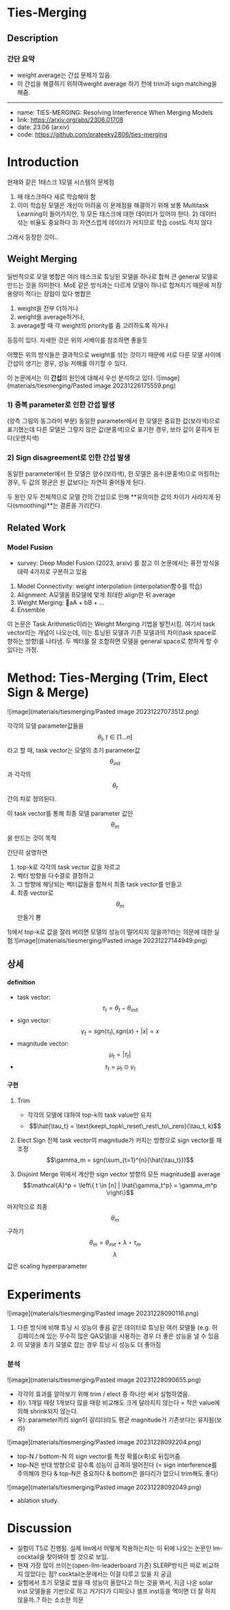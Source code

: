 # Ties-Merging

## Description
### 간단 요약
* weight average는 간섭 문제가 있음.
* 이 간섭을 해결하기 위하여weight average 하기 전에 trim과 sign matching을 해줌.
---
* name: TIES-MERGING: Resolving Interference When Merging Models
* link: https://arxiv.org/abs/2306.01708
* date: 23.06 (arxiv)
* code: https://github.com/prateeky2806/ties-merging

# Introduction

현재와 같은 1태스크 1모델 시스템의 문제점
1) 매 태스크마다 새로 학습해야 함
2) 이미 학습된 모델은 개선이 어려움
이 문제점을 해결하기 위해 보통 Multitask Learning이 들어가지만, 1) 모든 태스크에 대한 데이터가 있어야 한다. 2) 데이터 섞는 비율도 중요하다 3) 자연스럽게 데이터가 커지므로 학습 cost도 적지 않다

그래서 등장한 것이..
## Weight Merging

일반적으로 모델 병합은 여러 태스크로 튜닝된 모델을 하나로 합쳐 큰 general 모델로 만드는 것을 의미한다. MoE 같은 방식과는 다르게 모델이 하나로 합쳐지기 때문에 저장 용량이 적다는 장점이 있다
병합은 
1) weight을 전부 더하거나
2) weight을 average하거나,
3) average할 때 각 weight의 priority를 좀 고려하도록 하거나

등등이 있다. 자세한 것은 위의 서베이를 참조하면 좋을듯

어쨌든 위의 방식들은 결과적으로 weight를 섞는 것이기 때문에 서로 다른 모델 사이에 간섭이 생기는 경우, 성능 저해를 야기할 수 있다.

이 논문에서는 이 **간섭**의 원인에 대해서 우선 분석하고 있다.
![image](materials/tiesmerging/Pasted image 20231226175559.png)
### 1) 중복 parameter로 인한 간섭 발생
(양측 그림의 동그라미 부분)
동일한 parameter에서 한 모델은 중요한 값(보라색)으로 표기했는데 다른 모델은 그렇지 않은 값(분홍색)으로 표기한 경우, 보라 값이 묻히게 된다(오렌지색)

### 2) Sign disagreement로 인한 간섭 발생
동일한 parameter에서 한 모델은 양수(보라색), 한 모델은 음수(분홍색)으로 마킹하는 경우, 두 값의 평균은 원 값보다는 자연히 줄어들게 된다.

두 원인 모두 전체적으로 모델 간의 간섭으로 인해 **유의미한 값의 차이가 사라지게 된다(smoothing)**는 결론을 가리킨다. 

## Related Work

### Model Fusion
* survey: Deep Model Fusion (2023, arxiv) 를 참고
이 논문에서는 퓨전 방식을 대략 4가지로 구분하고 있음
1. Model Connectivity: weight interpolation (interpolation함수를 학습)
2. Alignment: A모델을 B모델에 맞게 최대한 align한 뒤 average
3. Weight Merging: aA + bB + ...
4. Ensemble

이 논문은 Task Arithmetic이라는 Weight Merging 기법을 발전시킴. 여기서 task vector라는 개념이 나오는데, 이는 튜닝된 모델과 기존 모델과의 차이(task space로 향하는 방향)를 나타냄. 두 벡터를 잘 조합하면 모델을 general space로 향하게 할 수 있다는 가정.

# Method: Ties-Merging (Trim, Elect Sign & Merge)
![image](materials/tiesmerging/Pasted image 20231227073512.png)

각각의 모델 parameter값들을 $$\theta_{t}, t \in [1...n]$$ 라고 할 때, task vector는 모델의 초기 parameter값 $$\theta_{init}$$ 과 각각의 $$\theta_t$$ 간의 차로 정의된다.

이 task vector를 통해 최종 모델 parameter 값인 $$\theta_{m}$$을 만드는 것이 목적

간단히 설명하면
1) top-k로 각각의 task vector 값을 자르고
2) 벡터 방향을 다수결로 결정하고
3) 그 방향에 해당되는 벡터값들을 합쳐서 최종 task vector를 만들고
4) 최종 vector로 $$\theta_m$$ 만들기 뿅

1)에서 top-k로 값을 잘라 버리면 모델의 성능이 떨어지지 않을까?라는 의문에 대한 실험
![image](materials/tiesmerging/Pasted image 20231227144949.png)


## 상세
#### definition
* task vector: $$\tau_{t} = \theta_{t} - \theta_{init}$$ 
* sign vector: $$\gamma_{t} = sgn(\tau_t), sgn(x) \star |x| = x$$ 
* magnitude vector: $$\mu_t = |\tau_t|$$
* $$\tau_t = \mu_t \odot \gamma_t$$

#### 구현

1. Trim
   * 각각의 모델에 대하여 top-k의 task value만 유지
   * $$\hat{\tau_t} = \text{keep\_topk\_reset\_rest\_to\_zero}(\tau_t, k)$$

2. Elect Sign
   전체 task vector의 magnitude가 커지는 방향으로 sign vector를 재조정
   $$\gamma_m = sgn(\sum_{t=1}^{n}{\hat{\tau_t}})$$

3. Disjoint Merge
   위에서 계산한 sign vector 방향의 모든 magnitude를 average
   $$\mathcal{A}^p = \left\{ t \in [n] | \hat{\gamma_t^p} = \gamma_m^p \right\}$$
   

마지막으로 최종 $$\theta_m$$ 구하기
   $$\theta_m = \theta_{init} + \lambda \star \tau_m$$
$$\lambda$$ 값은 scaling hyperparameter


# Experiments
![image](materials/tiesmerging/Pasted image 20231228090116.png)
1. 다른 방식에 비해 튜닝 시 성능이 좋음
	같은 데이터로 튜닝된 여러 모델들 (e.g. 허깅페이스에 있는 무수히 많은 QA모델)을 사용하는 경우 더 좋은 성능을 낼 수 있음
2. 이 모델을 초기 모델로 잡는 경우 튜닝 시 성능도 더 좋아짐

### 분석
![image](materials/tiesmerging/Pasted image 20231228090655.png)
* 각각의 효과를 알아보기 위해 trim / elect 중 하나만 써서 실험하였음. 
* 좌): 1개일 때랑 1개보다  많을 때랑 비교해도 크게 달라지지 않는다 = 작은 value에 의해 shrink되지 않는다.
* 우): parameter끼리 sign이 갈리더라도 평균 magnitude가 기존보다는 유지됨(보라)

![image](materials/tiesmerging/Pasted image 20231228092204.png)
* top-N / bottom-N 의 sign vector를 특정 확률(x축)로 뒤집어줌.
* top-N은 반대 방향으로 갈수록 성능이 급격히 떨어진다 (= sign interference를 주의해야 한다 & top-N은 중요하다 & bottom은 쓸다리가 없으니 trim해도 좋다)

![image](materials/tiesmerging/Pasted image 20231228092049.png)
* ablation study.



# Discussion
* 실험이 T5로 진행됨. 실제 llm에서 어떻게 작용하는지는 이 뒤에 나오는 논문인 lm-cocktail을 찾아봐야 할 것으로 보임.
* 현재 가장 많이 쓰이는(open-llm-leaderboard 기준) SLERP방식은 따로 비교하지 않았다는 점? cocktail논문에서는 이걸 다루고 있을 지 궁금
* 실험에서 초기 모델로 썼을 때 성능이 올랐다고 하는 것을 봐서, 지금 나온 solar inst 모델들을 기반으로 하고 거기다가 디피오나 셀프 inst등을 멕이면 더 잘 하지 않을까..? 하는 소소한 의문